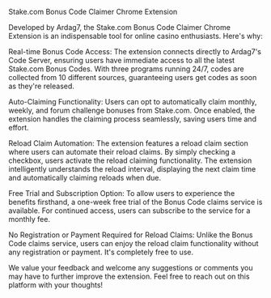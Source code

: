 Stake.com Bonus Code Claimer Chrome Extension

Developed by Ardag7, the Stake.com Bonus Code Claimer Chrome Extension is an indispensable tool for online casino enthusiasts. Here's why:

Real-time Bonus Code Access: The extension connects directly to Ardag7's Code Server, ensuring users have immediate access to all the latest Stake.com Bonus Codes. With three programs running 24/7, codes are collected from 10 different sources, guaranteeing users get codes as soon as they're released.

Auto-Claiming Functionality: Users can opt to automatically claim monthly, weekly, and forum challenge bonuses from Stake.com. Once enabled, the extension handles the claiming process seamlessly, saving users time and effort.

Reload Claim Automation: The extension features a reload claim section where users can automate their reload claims. By simply checking a checkbox, users activate the reload claiming functionality. The extension intelligently understands the reload interval, displaying the next claim time and automatically claiming reloads when due.

Free Trial and Subscription Option: To allow users to experience the benefits firsthand, a one-week free trial of the Bonus Code claims service is available. For continued access, users can subscribe to the service for a monthly fee.

No Registration or Payment Required for Reload Claims: Unlike the Bonus Code claims service, users can enjoy the reload claim functionality without any registration or payment. It's completely free to use.

We value your feedback and welcome any suggestions or comments you may have to further improve the extension. Feel free to reach out on this platform with your thoughts!
